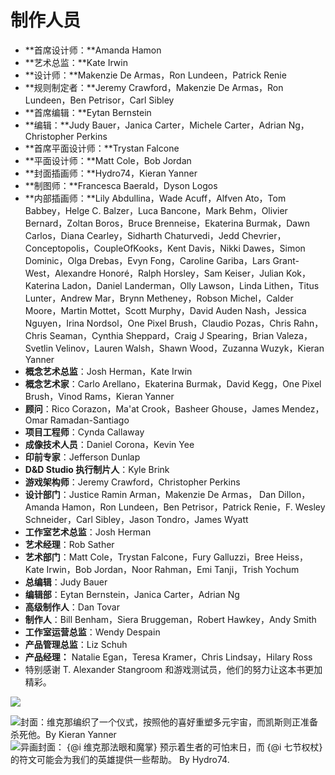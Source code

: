 # 制作人员

- **首席设计师：**Amanda Hamon
- **艺术总监：**Kate Irwin
- **设计师：**Makenzie De Armas，Ron Lundeen，Patrick Renie
- **规则制定者：**Jeremy Crawford，Makenzie De Armas，Ron Lundeen，Ben Petrisor，Carl Sibley
- **首席编辑：**Eytan Bernstein
- **编辑：**Judy Bauer，Janica Carter，Michele Carter，Adrian Ng，Christopher Perkins
- **首席平面设计师：**Trystan Falcone
- **平面设计师：**Matt Cole，Bob Jordan
- **封面插画师：**Hydro74，Kieran Yanner
- **制图师：**Francesca Baerald，Dyson Logos
- **内部插画师：**Lily Abdullina，Wade Acuff，Alfven Ato，Tom Babbey，Helge C. Balzer，Luca Bancone，Mark Behm，Olivier Bernard，Zoltan Boros，Bruce Brenneise，Ekaterina Burmak，Dawn Carlos，Diana Cearley，Sidharth Chaturvedi，Jedd Chevrier，Conceptopolis，CoupleOfKooks，Kent Davis，Nikki Dawes，Simon Dominic，Olga Drebas，Evyn Fong，Caroline Gariba，Lars Grant-West，Alexandre Honoré，Ralph Horsley，Sam Keiser，Julian Kok，Katerina Ladon，Daniel Landerman，Olly Lawson，Linda Lithen，Titus Lunter，Andrew Mar，Brynn Metheney，Robson Michel，Calder Moore，Martin Mottet，Scott Murphy，David Auden Nash，Jessica Nguyen，Irina Nordsol，One Pixel Brush，Claudio Pozas，Chris Rahn，Chris Seaman，Cynthia Sheppard，Craig J Spearing，Brian Valeza，Svetlin Velinov，Lauren Walsh，Shawn Wood，Zuzanna Wuzyk，Kieran Yanner
- **概念艺术总监**：Josh Herman，Kate Irwin
- **概念艺术家**：Carlo Arellano，Ekaterina Burmak，David Kegg，One Pixel Brush，Vinod Rams，Kieran Yanner
- **顾问**：Rico Corazon，Ma'at Crook，Basheer Ghouse，James Mendez，Omar Ramadan-Santiago
- **项目工程师**：Cynda Callaway
- **成像技术人员**：Daniel Corona，Kevin Yee
- **印前专家**：Jefferson Dunlap
- **D&D Studio 执行制片人**：Kyle Brink
- **游戏架构师**：Jeremy Crawford，Christopher Perkins
- **设计部门**：Justice Ramin Arman，Makenzie De Armas， Dan Dillon，Amanda Hamon，Ron Lundeen，Ben Petrisor，Patrick Renie，F. Wesley Schneider，Carl Sibley，Jason Tondro，James Wyatt
- **工作室艺术总监**：Josh Herman
- **艺术经理**：Rob Sather
- **艺术部门**：Matt Cole，Trystan Falcone，Fury Galluzzi，Bree Heiss，Kate Irwin，Bob Jordan，Noor Rahman，Emi Tanji，Trish Yochum
- **总编辑**：Judy Bauer
- **编辑部**：Eytan Bernstein，Janica Carter，Adrian Ng
- **高级制作人**：Dan Tovar
- **制作人**：Bill Benham，Siera Bruggeman，Robert Hawkey，Andy Smith
- **工作室运营总监**：Wendy Despain
- **产品管理总监**：Liz Schuh
- **产品经理：** Natalie Egan，Teresa Kramer，Chris Lindsay，Hilary Ross
- 特别感谢 T. Alexander Stangroom 和游戏测试员，他们的努力让这本书更加精彩。

![](https://5e.tools/img/adventure/VEoR/219-15-001.vecna-cultist-tattoo.webp)

![封面：维克那编织了一个仪式，按照他的喜好重塑多元宇宙，而凯斯则正准备杀死他。By Kieran Yanner](https://5e.tools/img/adventure/VEoR/220-15-002.vecna-eve-of-ruin-cover.webp)![异画封面： {@i 维克那法眼和魔掌} 预示着生者的可怕末日，而 {@i 七节权杖} 的符文可能会为我们的英雄提供一些帮助。 By Hydro74.](https://5e.tools/img/adventure/VEoR/221-15-003.vecna-eve-of-ruin-alt-cover.webp)
